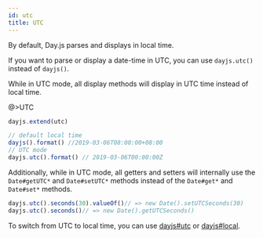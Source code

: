```yaml
---
id: utc
title: UTC
---
```


By default, Day.js parses and displays in local time.

If you want to parse or display a date-time in UTC, you can use `dayjs.utc()` instead of `dayjs()`.

While in UTC mode, all display methods will display in UTC time instead of local time.

@>UTC
```js
dayjs.extend(utc)

// default local time
dayjs().format() //2019-03-06T08:00:00+08:00
// UTC mode
dayjs.utc().format() // 2019-03-06T00:00:00Z
```

Additionally, while in UTC mode, all getters and setters will internally use the `Date#getUTC*` and `Date#setUTC*` methods instead of the `Date#get*` and `Date#set*` methods.

```js
dayjs.utc().seconds(30).valueOf()// => new Date().setUTCSeconds(30)
dayjs.utc().seconds()// => new Date().getUTCSeconds()
```
To switch from UTC to local time, you can use [dayjs#utc](../manipulate/utc) or [dayjs#local](../manipulate/local).
